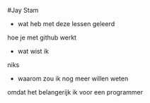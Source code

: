 #Jay Stam

+ wat heb met deze lessen geleerd 

hoe je met github werkt

+ wat wist ik

niks

+ waarom zou ik nog meer willen weten 

omdat het belangerijk ik voor een programmer